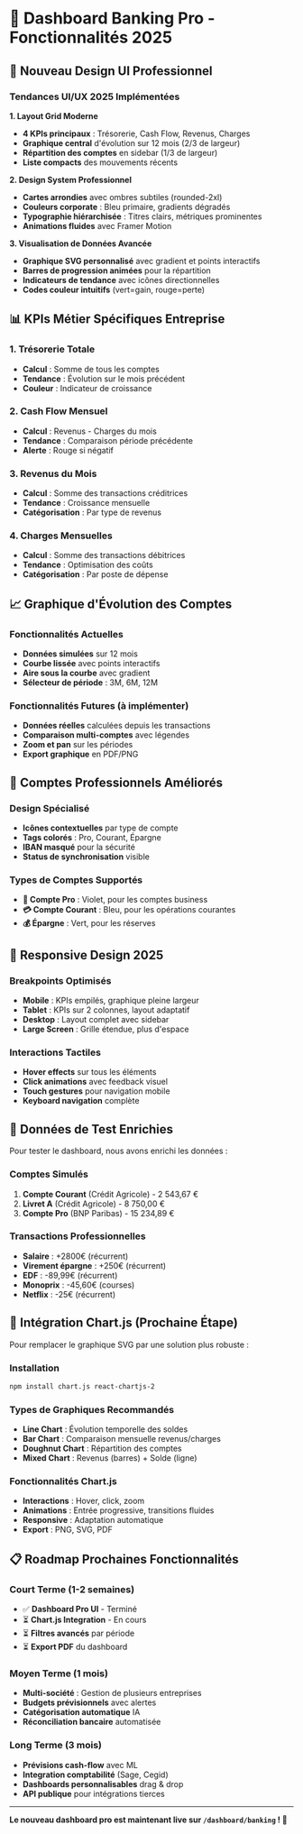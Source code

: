 # 🏢 Dashboard Banking Pro - Fonctionnalités 2025

## 🎨 Nouveau Design UI Professionnel

### Tendances UI/UX 2025 Implémentées

**1. Layout Grid Moderne**
- **4 KPIs principaux** : Trésorerie, Cash Flow, Revenus, Charges
- **Graphique central** d'évolution sur 12 mois (2/3 de largeur)
- **Répartition des comptes** en sidebar (1/3 de largeur)
- **Liste compacts** des mouvements récents

**2. Design System Professionnel**
- **Cartes arrondies** avec ombres subtiles (rounded-2xl)
- **Couleurs corporate** : Bleu primaire, gradients dégradés
- **Typographie hiérarchisée** : Titres clairs, métriques prominentes
- **Animations fluides** avec Framer Motion

**3. Visualisation de Données Avancée**
- **Graphique SVG personnalisé** avec gradient et points interactifs
- **Barres de progression animées** pour la répartition
- **Indicateurs de tendance** avec icônes directionnelles
- **Codes couleur intuitifs** (vert=gain, rouge=perte)

## 📊 KPIs Métier Spécifiques Entreprise

### 1. Trésorerie Totale
- **Calcul** : Somme de tous les comptes
- **Tendance** : Évolution sur le mois précédent
- **Couleur** : Indicateur de croissance

### 2. Cash Flow Mensuel  
- **Calcul** : Revenus - Charges du mois
- **Tendance** : Comparaison période précédente
- **Alerte** : Rouge si négatif

### 3. Revenus du Mois
- **Calcul** : Somme des transactions créditrices
- **Tendance** : Croissance mensuelle
- **Catégorisation** : Par type de revenus

### 4. Charges Mensuelles
- **Calcul** : Somme des transactions débitrices
- **Tendance** : Optimisation des coûts
- **Catégorisation** : Par poste de dépense

## 📈 Graphique d'Évolution des Comptes

### Fonctionnalités Actuelles
- **Données simulées** sur 12 mois
- **Courbe lissée** avec points interactifs
- **Aire sous la courbe** avec gradient
- **Sélecteur de période** : 3M, 6M, 12M

### Fonctionnalités Futures (à implémenter)
- **Données réelles** calculées depuis les transactions
- **Comparaison multi-comptes** avec légendes
- **Zoom et pan** sur les périodes
- **Export graphique** en PDF/PNG

## 🏦 Comptes Professionnels Améliorés

### Design Spécialisé
- **Icônes contextuelles** par type de compte
- **Tags colorés** : Pro, Courant, Épargne
- **IBAN masqué** pour la sécurité
- **Status de synchronisation** visible

### Types de Comptes Supportés
- **🏢 Compte Pro** : Violet, pour les comptes business
- **💳 Compte Courant** : Bleu, pour les opérations courantes
- **💰 Épargne** : Vert, pour les réserves

## 📱 Responsive Design 2025

### Breakpoints Optimisés
- **Mobile** : KPIs empilés, graphique pleine largeur
- **Tablet** : KPIs sur 2 colonnes, layout adaptatif  
- **Desktop** : Layout complet avec sidebar
- **Large Screen** : Grille étendue, plus d'espace

### Interactions Tactiles
- **Hover effects** sur tous les éléments
- **Click animations** avec feedback visuel
- **Touch gestures** pour navigation mobile
- **Keyboard navigation** complète

## 🔄 Données de Test Enrichies

Pour tester le dashboard, nous avons enrichi les données :

### Comptes Simulés
1. **Compte Courant** (Crédit Agricole) - 2 543,67 €
2. **Livret A** (Crédit Agricole) - 8 750,00 €  
3. **Compte Pro** (BNP Paribas) - 15 234,89 €

### Transactions Professionnelles
- **Salaire** : +2800€ (récurrent)
- **Virement épargne** : +250€ (récurrent)
- **EDF** : -89,99€ (récurrent)
- **Monoprix** : -45,60€ (courses)
- **Netflix** : -25€ (récurrent)

## 🚀 Intégration Chart.js (Prochaine Étape)

Pour remplacer le graphique SVG par une solution plus robuste :

### Installation
```bash
npm install chart.js react-chartjs-2
```

### Types de Graphiques Recommandés
- **Line Chart** : Évolution temporelle des soldes
- **Bar Chart** : Comparaison mensuelle revenus/charges
- **Doughnut Chart** : Répartition des comptes
- **Mixed Chart** : Revenus (barres) + Solde (ligne)

### Fonctionnalités Chart.js
- **Interactions** : Hover, click, zoom
- **Animations** : Entrée progressive, transitions fluides
- **Responsive** : Adaptation automatique
- **Export** : PNG, SVG, PDF

## 📋 Roadmap Prochaines Fonctionnalités

### Court Terme (1-2 semaines)
- ✅ **Dashboard Pro UI** - Terminé
- ⏳ **Chart.js Integration** - En cours
- ⏳ **Filtres avancés** par période
- ⏳ **Export PDF** du dashboard

### Moyen Terme (1 mois)
- **Multi-société** : Gestion de plusieurs entreprises
- **Budgets prévisionnels** avec alertes
- **Catégorisation automatique** IA
- **Réconciliation bancaire** automatisée

### Long Terme (3 mois)
- **Prévisions cash-flow** avec ML
- **Integration comptabilité** (Sage, Cegid)
- **Dashboards personnalisables** drag & drop
- **API publique** pour intégrations tierces

---

**Le nouveau dashboard pro est maintenant live sur `/dashboard/banking` ! 🎉**